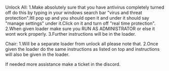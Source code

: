 

Unlock All:
1.Make absolutely sure that you have antivirus completely turned off do this by typing in your windows search bar "virus and threat protection".Itll pop up and you should open it and under it should say "manage settings" under it.Click on it and turn off "real time protection".
2.When given loader make sure you RUN AS ADMINISTRATOR or else it wont work properly.
3.Further instructions will be in the loader.

Chair:
1.Will be a separate loader from unlock all please note that.
2.Once given the loader do the same instructions as listed on top and instructions will also be given in the loader.

If needed more assistance make a ticket in the discord.
